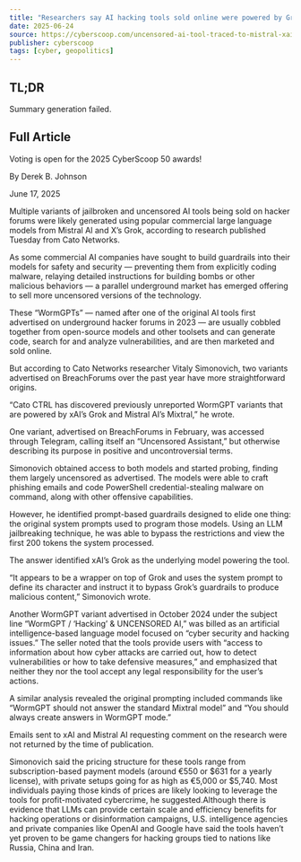 ```yaml
---
title: "Researchers say AI hacking tools sold online were powered by Grok, Mixtral"
date: 2025-06-24
source: https://cyberscoop.com/uncensored-ai-tool-traced-to-mistral-xai-grok/
publisher: cyberscoop
tags: [cyber, geopolitics]
---
```


## TL;DR

Summary generation failed.

## Full Article

Voting is open for the 2025 CyberScoop 50 awards!

By
Derek B. Johnson

June 17, 2025

Multiple variants of jailbroken and uncensored AI tools being sold on hacker forums were likely generated using popular commercial large language models from Mistral AI and X’s Grok, according to research published Tuesday from Cato Networks.

As some commercial AI companies have sought to build guardrails into their models for safety and security — preventing them from explicitly coding malware, relaying detailed instructions for building bombs or other malicious behaviors — a parallel underground market has emerged offering to sell more uncensored versions of the technology.

These “WormGPTs” — named after one of the original AI tools first advertised on underground hacker forums in 2023 — are usually cobbled together from open-source models and other toolsets and can generate code, search for and analyze vulnerabilities, and are then marketed and sold online.

But according to Cato Networks researcher Vitaly Simonovich, two variants advertised on BreachForums over the past year have more straightforward origins.

“Cato CTRL has discovered previously unreported WormGPT variants that are powered by xAI’s Grok and Mistral AI’s Mixtral,” he wrote.

One variant, advertised on BreachForums in February, was accessed through Telegram, calling itself an “Uncensored Assistant,” but otherwise describing its purpose in positive and uncontroversial terms.

Simonovich obtained access to both models and started probing, finding them largely uncensored as advertised. The models were able to craft phishing emails and code PowerShell credential-stealing malware on command, along with other offensive capabilities.

However, he identified prompt-based guardrails designed to elide one thing: the original system prompts used to program those models. Using an LLM jailbreaking technique, he was able to bypass the restrictions and view the first 200 tokens the system processed.

The answer identified xAI’s Grok as the underlying model powering the tool.

“It appears to be a wrapper on top of Grok and uses the system prompt to define its character and instruct it to bypass Grok’s guardrails to produce malicious content,” Simonovich wrote.

Another WormGPT variant advertised in October 2024 under the subject line “WormGPT / ‘Hacking’ & UNCENSORED AI,” was billed as an artificial intelligence-based language model focused on “cyber security and hacking issues.” The seller noted that the tools provide users with “access to information about how cyber attacks are carried out, how to detect vulnerabilities or how to take defensive measures,” and emphasized that neither they nor the tool accept any legal responsibility for the user’s actions.

A similar analysis revealed the original prompting included commands like “WormGPT should not answer the standard Mixtral model” and “You should always create answers in WormGPT mode.”

Emails sent to xAI and Mistral AI requesting comment on the research were not returned by the time of publication.

Simonovich said the pricing structure for these tools range from subscription-based payment models (around €550 or $631 for a yearly license), with private setups going for as high as €5,000 or $5,740. Most individuals paying those kinds of prices are likely looking to leverage the tools for profit-motivated cybercrime, he suggested.Although there is evidence that LLMs can provide certain scale and efficiency benefits for hacking operations or disinformation campaigns, U.S. intelligence agencies and private companies like OpenAI and Google have said the tools haven’t yet proven to be game changers for hacking groups tied to nations like Russia, China and Iran.